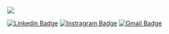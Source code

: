 <img src="https://www.google.com/url?sa=i&url=https%3A%2F%2Fwallpapercave.com%2Fstudio-ghibli-hd-wallpapers&psig=AOvVaw3DWi7T-syvO052BS1wQM7I&ust=1703810691438000&source=images&cd=vfe&opi=89978449&ved=0CBEQjRxqFwoTCJiXzerzsIMDFQAAAAAdAAAAABAJ"></img>

[![Linkedin Badge](https://img.shields.io/badge/-NitayPrasaddas-0072b1?style=flat&logo=Linkedin&logoColor=white&link=https://www.linkedin.com/in/nitay-prasaddas-7aba8026b/)](https://www.linkedin.com/in/nitay-prasaddas-7aba8026b/)
[![Instragram Badge](https://img.shields.io/badge/-Jhonitay-E4405F?style=flat&logo=instagram&logoColor=white&link=https://www.instagram.com/jhonitay_/)](https://www.instagram.com/jhonitay_/)
[![Gmail Badge](https://img.shields.io/badge/-Jhonitay-c14438?style=flat&logo=Gmail&logoColor=white&link=mailto:jhonitay06@gmail.com)](mailto:jhonitay06@gmail.com)

